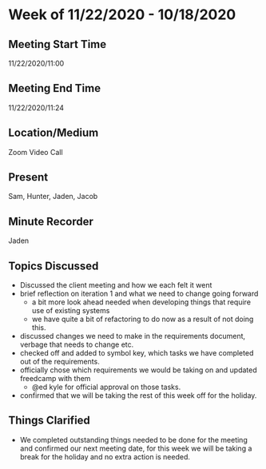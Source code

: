 # Week of 11/22/2020 - 10/18/2020

## Meeting Start Time
11/22/2020/11:00

## Meeting End Time
11/22/2020/11:24

## Location/Medium
Zoom Video Call

## Present
Sam, Hunter, Jaden, Jacob

## Minute Recorder
Jaden


## Topics Discussed
- Discussed the client meeting and how we each felt it went
- brief reflection on iteration 1 and what we need to change going forward
  - a bit more look ahead needed when developing things that require use of existing systems
  - we have quite a bit of refactoring to do now as a result of not doing this.
- discussed changes we need to make in the requirements document, verbage that needs to change etc.
- checked off and added to symbol key, which tasks we have completed out of the requirements.
- officially chose which requirements we would be taking on and updated freedcamp with them
  - @ed kyle for official approval on those tasks.
- confirmed that we will be taking the rest of this week off for the holiday.


## Things Clarified
- We completed outstanding things needed to be done for the meeting and confirmed our next meeting date, for this week we will be taking a break for the holiday and no extra action is needed.
